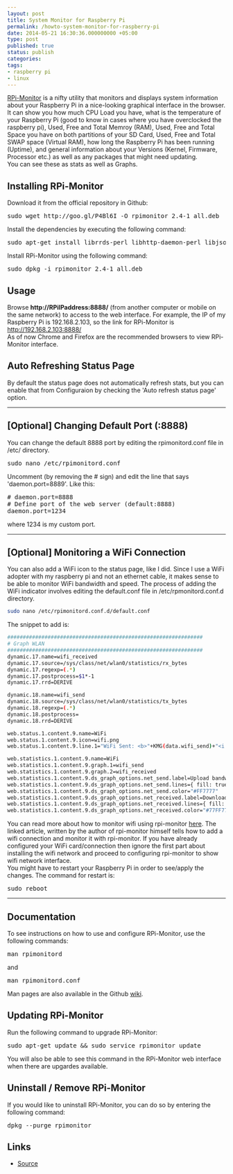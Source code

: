 ```yaml
---
layout: post
title: System Monitor for Raspberry Pi
permalink: /howto-system-monitor-for-raspberry-pi
date: 2014-05-21 16:30:36.000000000 +05:00
type: post
published: true
status: publish
categories:
tags:
- raspberry pi
- linux
---
```


[RPi-Monitor](http://rpi-experiences.blogspot.fr/p/rpi-monitor.html) is a nifty utility that monitors and displays system information about your Raspberry Pi in a nice-looking graphical interface in the browser.  
It can show you how much CPU Load you have, what is the temperature of your Raspberry Pi (good to know in cases where you have overclocked the raspberry pi), Used, Free and Total Memroy (RAM), Used, Free and Total Space you have on both partitions of your SD Card, Used, Free and Total SWAP  space (Virtual RAM), how long the Raspberry Pi has been running (Uptime), and general information about your Versions (Kernel, Firmware, Processor etc.) as well as any packages that might need updating.  
You can see these as stats as well as Graphs.


Installing RPi-Monitor
---
Download it from the official repository in Github:  
 
<pre class="lang:sh decode:true " >sudo wget http://goo.gl/P4Bl6I -O rpimonitor_2.4-1_all.deb</pre> 

Install the dependencies by executing the following command:  
 
<pre class="lang:sh decode:true " >sudo apt-get install librrds-perl libhttp-daemon-perl libjson-perl libipc-sharelite-perl</pre> 

Install RPi-Monitor using the following command:  
 
<pre class="lang:js decode:true " >sudo dpkg -i rpimonitor_2.4-1_all.deb</pre> 

	
Usage
---
Browse **http://RPiIPaddress:8888/** (from another computer or mobile on the same network) to access to the web interface. For example, the IP of my Raspberry Pi is 192.168.2.103, so the link for RPi-Monitor is http://192.168.2.103:8888/  
As of now Chrome and Firefox are the recommended browsers to view RPi-Monitor interface.

Auto Refreshing Status Page
---
By default the status page does not automatically refresh stats, but you can enable that from Configuraion by checking the 'Auto refresh status page' option.

-----

[Optional] Changing Default Port (:8888)
---
You can change the default 8888 port by editing the rpimonitord.conf file in /etc/ directory.
 
<pre class="lang:sh decode:true " >sudo nano /etc/rpimonitord.conf</pre> 


Uncomment (by removing the # sign) and edit the line that says 'daemon.port=8889'. Like this:
 
<pre class="lang:sh decode:true " ># daemon.port=8888
# Define port of the web server (default:8888)
daemon.port=1234</pre> 

where 1234 is my custom port.

----

[Optional] Monitoring a WiFi Connection
---
You can also add a WiFi icon to the status page, like I did. Since I use a WiFi adopter with my raspberry pi and not an ethernet cable, it makes sense to be able to monitor WiFi bandwidth and speed. 
The process of adding the WiFi indicator involves editing the default.conf file in /etc/rpmonitord.conf.d directory.
 
```bash
sudo nano /etc/rpimonitord.conf.d/default.conf
```


The snippet to add is:
 
```bash
###############################################################
# Graph WLAN
###############################################################
dynamic.17.name=wifi_received
dynamic.17.source=/sys/class/net/wlan0/statistics/rx_bytes
dynamic.17.regexp=(.*)
dynamic.17.postprocess=$1*-1
dynamic.17.rrd=DERIVE

dynamic.18.name=wifi_send
dynamic.18.source=/sys/class/net/wlan0/statistics/tx_bytes
dynamic.18.regexp=(.*)
dynamic.18.postprocess=
dynamic.18.rrd=DERIVE

web.status.1.content.9.name=WiFi
web.status.1.content.9.icon=wifi.png
web.status.1.content.9.line.1="WiFi Sent: <b>"+KMG(data.wifi_send)+"<i class='icon-arrow-up'></i></b> Received: <b>"+KMG(Math.abs(data.wifi_received)) + "<i class='icon-arrow-down'></i></b>"

web.statistics.1.content.9.name=WiFi
web.statistics.1.content.9.graph.1=wifi_send
web.statistics.1.content.9.graph.2=wifi_received
web.statistics.1.content.9.ds_graph_options.net_send.label=Upload bandwidth (bits)
web.statistics.1.content.9.ds_graph_options.net_send.lines={ fill: true }
web.statistics.1.content.9.ds_graph_options.net_send.color="#FF7777"
web.statistics.1.content.9.ds_graph_options.net_received.label=Download bandwidth (bits)
web.statistics.1.content.9.ds_graph_options.net_received.lines={ fill: true }
web.statistics.1.content.9.ds_graph_options.net_received.color="#77FF77"
```

	

You can read more about how to monitor wifi using rpi-monitor [here](http://rpi-experiences.blogspot.fr/2013/09/add-wifi-to-raspberry-pi-and-monitor-it.html#more). The linked article, written by the author of rpi-monitor himself tells how to add a wifi connection and monitor it with rpi-monitor. If you have already configured your WiFi card/connection then ignore the first part about installing the wifi network and proceed to configuring rpi-monitor to show wifi network interface.  
You might have to restart your Raspberry Pi in order to see/apply the changes. The command for restart is:
 
<pre class="lang:sh decode:true " >sudo reboot</pre> 

----

Documentation
---
To see instructions on how to use and configure RPi-Monitor, use the following commands:
 
<pre class="lang:sh decode:true " >man rpimonitord</pre> 
and
<pre class="lang:sh decode:true " >man rpimonitord.conf</pre> 

Man pages are also available in the Github [wiki](https://github.com/XavierBerger/RPi-Monitor/wiki).

Updating RPi-Monitor
---
Run the following command to upgrade RPi-Monitor:
 
<pre class="lang:sh decode:true " >sudo apt-get update &amp;&amp; sudo service rpimonitor update</pre> 

You will also be able to see this command in the RPi-Monitor web interface when there are upgardes available.

Uninstall / Remove RPi-Monitor
---
If you would like to uninstall RPi-Monitor, you can do so by entering the following command:
 
<pre class="lang:sh decode:true " >dpkg --purge rpimonitor</pre> 


Links
---

- [Source](http://rpi-experiences.blogspot.fr/2013/09/rpi-monitor-version-24-is-available.html)